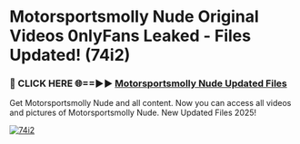 # Motorsportsmolly Nude Original Videos 0nlyFans Leaked - Files Updated! (74i2)

<h3>🔴 CLICK HERE 🌐==►► <a href="https://tinyurl.com/y5r63du9" rel="nofollow">Motorsportsmolly Nude Updated Files</a></h3>

Get Motorsportsmolly Nude and all content. Now you can access all videos and pictures of Motorsportsmolly Nude. New Updated Files 2025!

[![74i2](https://i.imgur.com/UVo9nyh.gif)](https://tinyurl.com/y5r63du9)